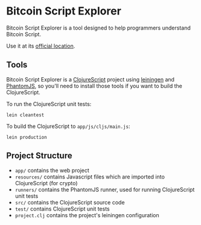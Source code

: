 Bitcoin Script Explorer
=======================
Bitcoin Script Explorer is a tool designed to help programmers understand Bitcoin Script.

Use it at its [official location](http://paulkernfeld.com/bse).

Tools
-----
Bitcoin Script Explorer is a [ClojureScript](https://github.com/clojure/clojurescript) project using [leiningen](http://leiningen.org/) and [PhantomJS](http://phantomjs.org/), so you'll need to install those tools if you want to build the ClojureScript.

To run the ClojureScript unit tests:

    lein cleantest

To build the ClojureScript to `app/js/cljs/main.js`:

    lein production

Project Structure
-----------------
- `app/` contains the web project
- `resources/` contains Javascript files which are imported into ClojureScript (for crypto)
- `runners/` contains the PhantomJS runner, used for running ClojureScript unit tests
- `src/` contains the ClojureScript source code
- `test/` contains ClojureScript unit tests
- `project.clj` contains the project's leiningen configuration
